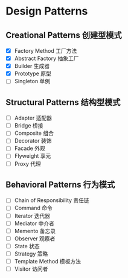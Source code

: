 # Design Patterns

## Creational Patterns 创建型模式

- [x] Factory Method 工厂方法
- [x] Abstract Factory 抽象工厂
- [x] Builder 生成器
- [x] Prototype 原型
- [ ] Singleton 单例

## Structural Patterns 结构型模式

- [ ] Adapter 适配器
- [ ] Bridge 桥接
- [ ] Composite 组合
- [ ] Decorator 装饰
- [ ] Facade 外观
- [ ] Flyweight 享元
- [ ] Proxy 代理

## Behavioral Patterns 行为模式

- [ ] Chain of Responsibility 责任链
- [ ] Command 命令
- [ ] Iterator 迭代器
- [ ] Mediator 中介者
- [ ] Memento 备忘录
- [ ] Observer 观察者
- [ ] State 状态
- [ ] Strategy 策略
- [ ] Template Method 模板方法
- [ ] Visitor 访问者